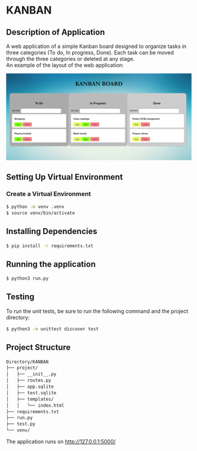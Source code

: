 # KANBAN
## Description of Application
A web application of a simple Kanban board designed to organize tasks in three categories (To do, In progress, Done). Each task can be moved through the three categories or deleted at any stage.  
An example of the layout of the web application:  

![Github](https://github.com/Tahahaha7/KANBAN/blob/master/kanban_view.png)

## Setting Up Virtual Environment
### Create a Virtual Environment

```bash
$ python -m venv .venv
$ source venv/bin/activate
```

## Installing Dependencies

```bash
$ pip install -r requirements.txt 
```

## Running the application

```bash
$ python3 run.py
```

## Testing 
To run the unit tests, be sure to run the following command and the project directory:

```bash
$ python3 -m unittest discover test
```

## Project Structure

```bash
Directory/KANBAN
├── project/
│   ├── __init__.py
│   ├── routes.py
│   ├── app.sqlite
│   ├── test.sqlite
│   ├── templates/
│   │   └── index.html
├── requirements.txt
├── run.py
├── test.py
└── venv/
```

The application runs on http://127.0.0.1:5000/
